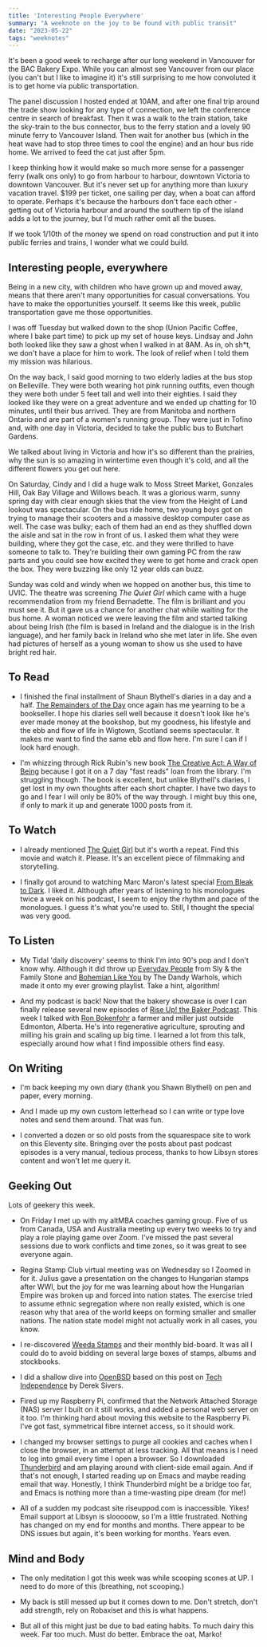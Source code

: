 ```yaml
---
title: 'Interesting People Everywhere'
summary: "A weeknote on the joy to be found with public transit"
date: "2023-05-22"
tags: "weeknotes"
---
```


It's been a good week to recharge after our long weekend in Vancouver for the BAC Bakery Expo.  While you can almost see Vancouver from our place (you can't but I like to imagine it) it's still surprising to me how convoluted it is to get home via public transportation.  

The panel discussion I hosted ended at 10AM, and after one final trip around the trade show looking for any type of connection, we left the conference centre in search of breakfast.  Then it was a walk to the train station, take the sky-train to the bus connector, bus to the ferry station and a lovely 90 minute ferry to Vancouver Island.  Then wait for another bus (which in the heat wave had to stop three times to cool the engine) and an hour bus ride home.  We arrived to feed the cat just after 5pm.

I keep thinking how it would make so much more sense for a passenger ferry (walk ons only) to go from harbour to harbour, downtown Victoria to downtown Vancouver.  But it's never set up for anything more than luxury vacation travel. $199 per ticket, one sailing per day, when a boat can afford to operate.  Perhaps it's because the harbours don't face each other - getting out of Victoria harbour and around the southern tip of the island adds a lot to the journey, but I'd much rather omit all the buses. 

If we took 1/10th of the money we spend on road construction and put it into public ferries and trains, I wonder what we could build.

## Interesting people, everywhere

Being in a new city, with children who have grown up and moved away, means that there aren't many opportunities for casual conversations.  You have to make the opportunities yourself.  It seems like this week, public transportation gave me those opportunities.

I was off Tuesday but walked down to the shop (Union Pacific Coffee, where I bake part time) to pick up my set of house keys.  Lindsay and John both looked like they saw a ghost when I walked in at 8AM.  As in, oh sh*t, we don't have a place for him to work.  The look of relief when I told them my mission was hilarious.

On the way back, I said good morning to two elderly ladies at the bus stop on Belleville.  They were both wearing hot pink running outfits, even though they were both under 5 feet tall and well into their eighties.  I said they looked like they were on a great adventure and we ended up chatting for 10 minutes, until their bus arrived.  They are from Manitoba and northern Ontario and are part of a women's running group.  They were just in Tofino and, with one day in Victoria, decided to take the public bus to Butchart Gardens. 

We talked about living in Victoria and how it's so different than the prairies, why the sun is so amazing in wintertime even though it's cold, and all the different flowers you get out here.  

On Saturday, Cindy and I did a huge walk to Moss Street Market, Gonzales Hill, Oak Bay Village and Willows beach.  It was a glorious warm, sunny spring day with clear enough skies that the view from the Height of Land lookout was spectacular.  On the bus ride home, two young boys got on trying to manage their scooters and a massive desktop computer case as well.  The case was bulky; each of them had an end as they shuffled down the aisle and sat in the row in front of us.  I asked them what they were building, where they got the case, etc. and they were thrilled to have someone to talk to.  They're building their own gaming PC from the raw parts and you could see how excited they were to get home and crack open the box.  They were buzzing like only 12 year olds can buzz.

Sunday was cold and windy when we hopped on another bus, this time to UVIC.  The theatre was screening _The Quiet Girl_ which came with a huge recommendation from my friend Bernadette.  The film is brilliant and you must see it.  But it gave us a chance for another chat while waiting for the bus home.  A woman noticed we were leaving the film and started talking about being Irish (the film is based in Ireland and the dialogue is in the Irish language), and her family back in Ireland who she met later in life. She even had pictures of herself as a young woman to show us she used to have bright red hair.  

## To Read

- I finished the final installment of Shaun Blythell's diaries in a day and a half.  [The Remainders of the Day](https://www.goodreads.com/book/show/60375289-remainders-of-the-day) once again has me yearning to be a bookseller.  I hope his diaries sell well because it doesn't look like he's ever made money at the bookshop, but my goodness, his lifestyle and the ebb and flow of life in Wigtown, Scotland seems spectacular.  It makes me want to find the same ebb and flow here.  I'm sure I can if I look hard enough.

- I'm whizzing through Rick Rubin's new book [The Creative Act: A Way of Being](https://www.goodreads.com/book/show/60965426-the-creative-act) because I got it on a 7 day "fast reads" loan from the library.  I'm struggling though.  The book is excellent, but unlike Blythell's diaries, I get lost in my own thoughts after each short chapter.  I have two days to go and I fear I will only be 80% of the way through.  I might buy this one, if only to mark it up and generate 1000 posts from it.

## To Watch

- I already mentioned [The Quiet Girl](https://www.youtube.com/watch?v=LGWyqty2m-A) but it's worth a repeat.  Find this movie and watch it.  Please.  It's an excellent piece of filmmaking and storytelling.

- I finally got around to watching Marc Maron's latest special [From Bleak to Dark](https://www.youtube.com/watch?v=zwYjFmP0boY).  I liked it.  Although after years of listening to his monologues twice a week on his podcast, I seem to enjoy the rhythm and pace of the monologues.  I guess it's what you're used to.  Still, I thought the special was very good.

## To Listen

- My Tidal 'daily discovery' seems to think I'm into 90's pop and I don't know why.  Although it did throw up [Everyday People](https://tidal.com/browse/track/1276639) from Sly & the Family Stone and [Bohemian Like You](https://tidal.com/browse/track/20556954) by The Dandy Warhols, which made it onto my ever growing playlist.  Take a hint, algorithm!

- And my podcast is back!  Now that the bakery showcase is over I can finally release several new episodes of [Rise Up! the Baker Podcast](http://riseuppod.com).  This week I talked with [Ron Bokenfohr](https://riseuppod.com/rise-up-188-ron-bokenfohr/) a farmer and miller just outside Edmonton, Alberta.  He's into regenerative agriculture, sprouting and milling his grain and scaling up big time.  I learned a lot from this talk, especially around how what I find impossible others find easy. 

## On Writing

- I'm back keeping my own diary (thank you Shawn Blythell) on pen and paper, every morning.

- And I made up my own custom letterhead so I can write or type love notes and send them around.  That was fun.

- I converted a dozen or so old posts from the squarespace site to work on this Eleventy site.  Bringing over the posts about past podcast episodes is a very manual, tedious process, thanks to how Libsyn stores content and won't let me query it.

## Geeking Out

Lots of geekery this week.  

- On Friday I met up with my altMBA coaches gaming group.  Five of us from Canada, USA and Australia meeting up every two weeks to try and play a role playing game over Zoom.  I've missed the past several sessions due to work conflicts and time zones, so it was great to see everyone again.
  
- Regina Stamp Club virtual meeting was on Wednesday so I Zoomed in for it.  Julius gave a presentation on the changes to Hungarian stamps after WWI, but the joy for me was learning about how the Hungarian Empire was broken up and forced into nation states.  The exercise tried to assume ethnic segregation where non really existed, which is one reason why that area of the world keeps on forming smaller and smaller nations. The nation state model might not actually work in all cases, you know.
  
- I re-discovered [Weeda Stamps](https://www.weeda.com/) and their monthly bid-board.  It was all I could do to avoid bidding on several large boxes of stamps, albums and stockbooks.
  
- I did a shallow dive into [OpenBSD](https://www.openbsd.org/) based on this post on [Tech Independence](https://sive.rs/ti) by Derek Sivers.
  
- Fired up my Raspberry Pi, confirmed that the Network Attached Storage (NAS) server I built on it still works, and added a personal web server on it too.  I'm thinking hard about moving this website to the Raspberry Pi.  I've got fast, symmetrical fibre internet access, so it should work.  

- I changed my browser settings to purge all cookies and caches when I close the browser, in an attempt at less tracking.  All that means is I need to log into gmail every time I open a browser.  So I downloaded [Thunderbird](https://www.thunderbird.net/en-CA/) and am playing around with client-side email again.  And if that's not enough, I started reading up on Emacs and maybe reading email that way.  Honestly, I think Thunderbird might be a bridge too far, and Emacs is nothing more than a time-wasting pipe dream (for me!)

- All of a sudden my podcast site riseuppod.com is inaccessible.  Yikes!  Email support at Libsyn is slooooow, so I'm a little frustrated.  Nothing has changed on my end for months and months.  There appear to be DNS issues but again, it's been working for months.  Years even.

## Mind and Body

- The only meditation I got this week was while scooping scones at UP.  I need to do more of this (breathing, not scooping.)
  
- My back is still messed up but it comes down to me.  Don't stretch, don't add strength, rely on Robaxiset and this is what happens.  
  
- But all of this might just be due to bad eating habits.  To much dairy this week. Far too much.  Must do better.  Embrace the oat, Marko!